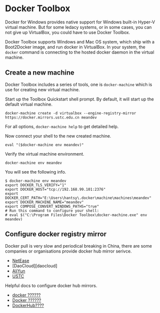 # Docker Toolbox

Docker for Windows provides native support for Windows built-in Hyper-V virtual machine. But for some ledacy systems, or in some cases, you can not give up VirtualBox, you could have to use Docker Toolbox.

Docker Toolbox supports Windows and Mac OS system, which ship with a Boot2Docker image, and run docker in VirtualBox. In your system, the `docker` command is connecting to the hosted docker daemon in the virtual machine.

## Create a new machine

Docker Toolbox includes a series of tools, one is `docker-machine` which is use for creating new virtual machine.

Start up the Toolbox Quickstart shell prompt. By default, it will start up the default virtual machine.

```
docker-machine create -d virtualbox --engine-registry-mirror https://docker.mirrors.ustc.edu.cn meandev 
```

For all options, `docker-machine help` to get detailed help.

Now connect your shell to the new created machine.

```
eval "($docker-machine env meandev)"
```

Verify the virtual machine environment.

```
docker-machine env meandev
```
You will see the following info.

```
$ docker-machine env meandev
export DOCKER_TLS_VERIFY="1"
export DOCKER_HOST="tcp://192.168.99.101:2376"
export DOCKER_CERT_PATH="E:\Users\hantsy\.docker\machine\machines\meandev"
export DOCKER_MACHINE_NAME="meandev"
export COMPOSE_CONVERT_WINDOWS_PATHS="true"
# Run this command to configure your shell:
# eval $("C:\Program Files\Docker Toolbox\docker-machine.exe" env meandev)
```

## Configure docker registry mirror

Docker pull is very slow and periodical breaking in China, there are some companies or organisations provide docker hub mirror serivce.

* [NetEase][163]
* [DaoCloud][daocloud]
* [AliYun][alicloud]
* [USTC][ustc]

Helpful docs to configure docker hub mirrors.

* [ docker ??????](http://www.datastart.cn/tech/2016/09/28/docker-mirror.html)
* [Docker ??????](https://lug.ustc.edu.cn/wiki/mirrors/help/docker)
* [DockerHub????](https://c.163.com/wiki/index.php?title=DockerHub%E9%95%9C%E5%83%8F%E5%8A%A0%E9%80%9F)

[163]:https://c.163.com/
[daoclou]:https://daocloud.io
[alicloud]:https://aliyuncs.com
[ustc]:https://ustc.edu.cn
